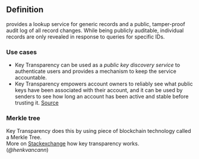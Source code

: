 ## Definition 
provides a lookup service for generic records and a public, tamper-proof audit log of all record changes. While being publicly auditable, individual records are only revealed in response to queries for specific IDs.

### Use cases
- Key Transparency can be used as a _public key discovery service_ to authenticate users and provides a mechanism to keep the service accountable.
- Key Transparency empowers account owners to reliably see what public keys have been associated with their account, and it can be used by senders to see how long an account has been active and stable before trusting it. [Source](https://github.com/google/keytransparency/)  

### Merkle tree
Key Transparency does this by using piece of blockchain technology called a Merkle Tree.  
More on [Stackexchange](https://security.stackexchange.com/questions/149125/how-does-key-transparency-work) how key transparency works.  
(_@henkvancann_)